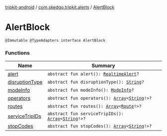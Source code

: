 [tripkit-android](../../index.md) / [com.skedgo.tripkit.alerts](../index.md) / [AlertBlock](./index.md)

# AlertBlock

`@Immutable @TypeAdapters interface AlertBlock`

### Functions

| Name | Summary |
|---|---|
| [alert](alert.md) | `abstract fun alert(): `[`RealtimeAlert`](../../com.skedgo.tripkit.common.model/-realtime-alert/index.md)`?` |
| [disruptionType](disruption-type.md) | `abstract fun disruptionType(): `[`String`](https://kotlinlang.org/api/latest/jvm/stdlib/kotlin/-string/index.html)`?` |
| [modeInfo](mode-info.md) | `abstract fun modeInfo(): `[`ModeInfo`](../-mode-info/index.md)`?` |
| [operators](operators.md) | `abstract fun operators(): `[`Array`](https://kotlinlang.org/api/latest/jvm/stdlib/kotlin/-array/index.html)`<`[`String`](https://kotlinlang.org/api/latest/jvm/stdlib/kotlin/-string/index.html)`!>?` |
| [routes](routes.md) | `abstract fun routes(): `[`Array`](https://kotlinlang.org/api/latest/jvm/stdlib/kotlin/-array/index.html)`<`[`Route`](../-route/index.md)`!>?` |
| [serviceTripIDs](service-trip-i-ds.md) | `abstract fun serviceTripIDs(): `[`Array`](https://kotlinlang.org/api/latest/jvm/stdlib/kotlin/-array/index.html)`<`[`String`](https://kotlinlang.org/api/latest/jvm/stdlib/kotlin/-string/index.html)`!>?` |
| [stopCodes](stop-codes.md) | `abstract fun stopCodes(): `[`Array`](https://kotlinlang.org/api/latest/jvm/stdlib/kotlin/-array/index.html)`<`[`String`](https://kotlinlang.org/api/latest/jvm/stdlib/kotlin/-string/index.html)`!>?` |
